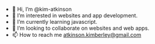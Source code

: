 - 👋 Hi, I’m @kim-atkinson
- 👀 I’m interested in websites and app development. 
- 🌱 I’m currently learning javascript.
- 💞️ I’m looking to collaborate on websites and web apps. 
- 📫 How to reach me atkinson.kimberley@gmail.com

<!---
kim-atkinson/kim-atkinson is a ✨ special ✨ repository because its `README.md` (this file) appears on your GitHub profile.
You can click the Preview link to take a look at your changes.
--->
